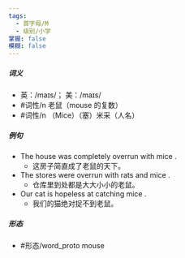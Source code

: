 ```yaml
---
tags:
  - 首字母/M
  - 级别/小学
掌握: false
模糊: false
---
```

##### 词义
- 英：/maɪs/； 美：/maɪs/
- #词性/n  老鼠（mouse 的复数）
- #词性/n  （Mice）（塞）米采（人名）
##### 例句
- The house was completely overrun with mice .
	- 这房子简直成了老鼠的天下。
- The stores were overrun with rats and mice .
	- 仓库里到处都是大大小小的老鼠。
- Our cat is hopeless at catching mice .
	- 我们的猫绝对捉不到老鼠。
##### 形态
- #形态/word_proto mouse

